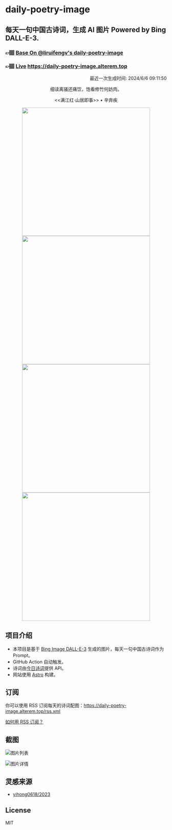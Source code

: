 
# daily-poetry-image

## 每天一句中国古诗词，生成 AI 图片 Powered by Bing DALL-E-3.

### 👉🏽 [Base On @liruifengv's daily-poetry-image](https://github.com/liruifengv/daily-poetry-image)

### 👉🏽 [Live](https://daily-poetry-image.alterem.top/) https://daily-poetry-image.alterem.top

<p align="right">
  最近一次生成时间: 2024/6/6 09:11:50
</p>
<p align="center">
细读离骚还痛饮，饱看修竹何妨肉。
</p>
<p align="center">
<<满江红·山居即事>> • 辛弃疾
</p>
<p align="center">
<img src="https://tse1.mm.bing.net/th/id/OIG3.P_z0eYXiBqHtjCYIeuFH" height="400" width="400" />
<img src="https://tse1.mm.bing.net/th/id/OIG3.ZZwd33SBPsuvIcegYJDi" height="400" width="400" />
<img src="https://tse1.mm.bing.net/th/id/OIG3.HnaczuHbVsJP7yufKU03" height="400" width="400" />
<img src="https://tse3.mm.bing.net/th/id/OIG3.Oil470zhXrlTYBh7zTu." height="400" width="400" />
</p>

## 项目介绍

-   本项目是基于 [Bing Image DALL-E-3](https://www.bing.com/images/create) 生成的图片，每天一句中国古诗词作为 Prompt。
-   GitHub Action 自动触发。
-   诗词由[今日诗词](https://www.jinrishici.com/)提供 API。
-   网站使用 [Astro](https://astro.build) 构建。

## 订阅

你可以使用 RSS 订阅每天的诗词配图：https://daily-poetry-image.alterem.top/rss.xml

[如何用 RSS 订阅？](https://zhuanlan.zhihu.com/p/55026716)

## 截图

![图片列表](./screenshots/Snipaste_2023-12-28_21-00-26.png)

![图片详情](./screenshots/Snipaste_2023-12-28_21-00-53.png)

## 灵感来源

-   [yihong0618/2023](https://github.com/yihong0618/2023)

## License

MIT
